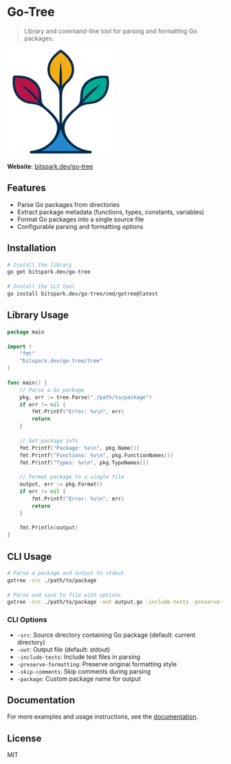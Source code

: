 # Go-Tree

> Library and command-line tool for parsing and formatting Go packages.

[![](assets/go-tree.png)](https://bitspark.dev/go-tree)

**Website**: [bitspark.dev/go-tree](https://bitspark.dev/go-tree)

## Features

- Parse Go packages from directories
- Extract package metadata (functions, types, constants, variables)
- Format Go packages into a single source file
- Configurable parsing and formatting options

## Installation

```bash
# Install the library
go get bitspark.dev/go-tree

# Install the CLI tool
go install bitspark.dev/go-tree/cmd/gotree@latest
```

## Library Usage

```go
package main

import (
	"fmt"
	"bitspark.dev/go-tree/tree"
)

func main() {
	// Parse a Go package
	pkg, err := tree.Parse("./path/to/package")
	if err != nil {
		fmt.Printf("Error: %v\n", err)
		return
	}
	
	// Get package info
	fmt.Printf("Package: %s\n", pkg.Name())
	fmt.Printf("Functions: %v\n", pkg.FunctionNames())
	fmt.Printf("Types: %v\n", pkg.TypeNames())
	
	// Format package to a single file
	output, err := pkg.Format()
	if err != nil {
		fmt.Printf("Error: %v\n", err)
		return
	}
	
	fmt.Println(output)
}
```

## CLI Usage

```bash
# Parse a package and output to stdout
gotree -src ./path/to/package

# Parse and save to file with options
gotree -src ./path/to/package -out output.go -include-tests -preserve-formatting
```

### CLI Options

- `-src`: Source directory containing Go package (default: current directory)
- `-out`: Output file (default: stdout)
- `-include-tests`: Include test files in parsing
- `-preserve-formatting`: Preserve original formatting style
- `-skip-comments`: Skip comments during parsing
- `-package`: Custom package name for output

## Documentation

For more examples and usage instructions, see the [documentation](https://bitspark.dev/go-llm).

## License

MIT
